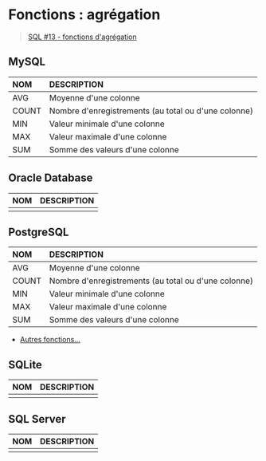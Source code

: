 # Fonctions : agrégation

> [SQL #13 - fonctions d'agrégation](https://www.youtube.com/watch?v=TnPLdAuGCzU)

## MySQL

|NOM|DESCRIPTION|
|:--|:--|
|AVG|Moyenne d'une colonne|
|COUNT|Nombre d'enregistrements (au total ou d'une colonne)|
|MIN|Valeur minimale d'une colonne|
|MAX|Valeur maximale d'une colonne|
|SUM|Somme des valeurs d'une colonne|

## Oracle Database

|NOM|DESCRIPTION|
|:--|:--|
|||

## PostgreSQL

|NOM|DESCRIPTION|
|:--|:--|
|AVG|Moyenne d'une colonne|
|COUNT|Nombre d'enregistrements (au total ou d'une colonne)|
|MIN|Valeur minimale d'une colonne|
|MAX|Valeur maximale d'une colonne|
|SUM|Somme des valeurs d'une colonne|

+ [Autres fonctions...](https://docs.postgresql.fr/16/functions-aggregate.html)

## SQLite

|NOM|DESCRIPTION|
|:--|:--|
|||

## SQL Server

|NOM|DESCRIPTION|
|:--|:--|
|||
